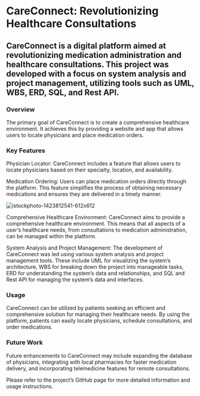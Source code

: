 # CareConnect: Revolutionizing Healthcare Consultations

## CareConnect is a digital platform aimed at revolutionizing medication administration and healthcare consultations. This project was developed with a focus on system analysis and project management, utilizing tools such as UML, WBS, ERD, SQL, and Rest API.

### Overview
The primary goal of CareConnect is to create a comprehensive healthcare environment. It achieves this by providing a website and app that allows users to locate physicians and place medication orders.

### Key Features
Physician Locator: CareConnect includes a feature that allows users to locate physicians based on their specialty, location, and availability.

Medication Ordering: Users can place medication orders directly through the platform. This feature simplifies the process of obtaining necessary medications and ensures they are delivered in a timely manner.

   ![istockphoto-1423812541-612x612](https://github.com/rbhardwaj2186/System-Analysis-and-Agile-Project-Management/assets/143745073/d905a2c4-5f5b-461f-b04a-446f108e08df)



Comprehensive Healthcare Environment: CareConnect aims to provide a comprehensive healthcare environment. This means that all aspects of a user’s healthcare needs, from consultations to medication administration, can be managed within the platform.

System Analysis and Project Management: The development of CareConnect was led using various system analysis and project management tools. These include UML for visualizing the system’s architecture, WBS for breaking down the project into manageable tasks, ERD for understanding the system’s data and relationships, and SQL and Rest API for managing the system’s data and interfaces.

### Usage
CareConnect can be utilized by patients seeking an efficient and comprehensive solution for managing their healthcare needs. By using the platform, patients can easily locate physicians, schedule consultations, and order medications.

### Future Work
Future enhancements to CareConnect may include expanding the database of physicians, integrating with local pharmacies for faster medication delivery, and incorporating telemedicine features for remote consultations.

Please refer to the project’s GitHub page for more detailed information and usage instructions.
